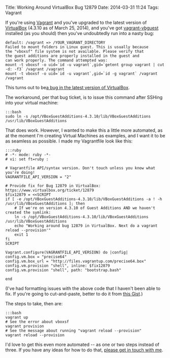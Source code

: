 Title: Working Around VirtualBox Bug 12879
Date: 2014-03-31 11:24
Tags: Vagrant

If you're using [Vagrant](http://www.vagrantup.com/) and you've upgraded
to the latest version of [VirtualBox](https://www.virtualbox.org/)
(4.3.10 as of March 25, 2014), and you've got
[vagrant-vbguest](https://github.com/dotless-de/vagrant-vbguest)
installed (as you should) then you've undoubtedly run into a nasty bug:

    default: /vagrant => /YOUR_VAGRANT_DIRECTORY
    Failed to mount folders in Linux guest. This is usually because
    the "vboxsf" file system is not available. Please verify that
    the guest additions are properly installed in the guest and
    can work properly. The command attempted was:
    mount -t vboxsf -o uid=`id -u vagrant`,gid=`getent group vagrant | cut -d: -f3` /vagrant /vagrant
    mount -t vboxsf -o uid=`id -u vagrant`,gid=`id -g vagrant` /vagrant /vagrant

This turns out to be[a bug in the latest version of
VirtualBox](https://www.virtualbox.org/ticket/12879).

The workaround, per that bug ticket, is to issue this command after
SSHing into your virtual machine:

    :::bash
    sudo ln -s /opt/VBoxGuestAdditions-4.3.10/lib/VBoxGuestAdditions /usr/lib/VBoxGuestAdditions

That does work. However, I wanted to make this a little more automated,
as at the moment I'm creating Virtual Machines as examples, and I want
it to be as seamless as possible. I made my Vagrantfile look like this:

    :::ruby
    # -*- mode: ruby -*-
    # vi: set ft=ruby :

    # Vagrantfile API/syntax version. Don't touch unless you know what you're doing!
    VAGRANTFILE_API_VERSION = "2"

    # Provide fix for Bug 12879 in VirtualBox: https://www.virtualbox.org/ticket/12879
    $fix12879 = <<SCRIPT
    if [ -e /opt/VBoxGuestAdditions-4.3.10/lib/VBoxGuestAdditions -a ! -h /usr/lib/VBoxGuestAdditions ]; then
        # If we're on version 4.3.10 of Guest Additions AND we haven't created the symlink:
        ln -s /opt/VBoxGuestAdditions-4.3.10/lib/VBoxGuestAdditions /usr/lib/VBoxGuestAdditions
        echo "Working around bug 12879 in VirtualBox. Next do a vagrant reload --provision'"
        exit 1
    fi
    SCRIPT

    Vagrant.configure(VAGRANTFILE_API_VERSION) do |config|
    config.vm.box = "precise64"
    config.vm.box_url = "http://files.vagrantup.com/precise64.box"
    config.vm.provision "shell", inline: $fix12879
    config.vm.provision "shell", path: "bootstrap.bash"

    end


(I've had formatting issues with the above code that I haven't been able
to fix. If you're going to cut-and-paste, better to do it from [this
Gist](https://gist.github.com/johnmarkschofield/9898844).)

The steps to take, then are:

    :::bash
    vagrant up
    # See the error about vboxsf
    vagrant provision
    # See the message about running "vagrant reload --provision"
    vagrant reload --provision

I'd love to get this even more automated -- as one or two steps instead
of three. If you have any ideas for how to do that, [please get in touch
with me](/contact/).

